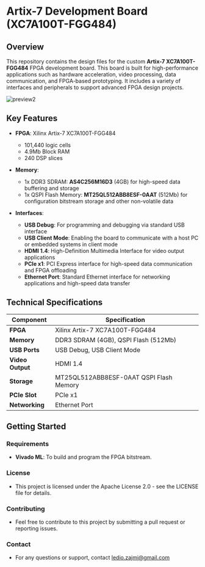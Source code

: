 # Artix-7 Development Board (XC7A100T-FGG484)

## Overview

This repository contains the design files for the custom **Artix-7 XC7A100T-FGG484** FPGA development board. This board is built for high-performance applications such as hardware acceleration, video processing, data communication, and FPGA-based prototyping. It includes a variety of interfaces and peripherals to support advanced FPGA design projects.

![preview2](https://github.com/user-attachments/assets/64ca6eb6-87ff-4f75-8a24-fefb9c4f97ed)

## Key Features

- **FPGA**: Xilinx Artix-7 XC7A100T-FGG484
  - 101,440 logic cells
  - 4.9Mb Block RAM
  - 240 DSP slices

- **Memory**:
  - 1x DDR3 SDRAM: **AS4C256M16D3** (4GB) for high-speed data buffering and storage
  - 1x QSPI Flash Memory: **MT25QL512ABB8ESF-0AAT** (512Mb) for configuration bitstream storage and other non-volatile data

- **Interfaces**:
  - **USB Debug**: For programming and debugging via standard USB interface
  - **USB Client Mode**: Enabling the board to communicate with a host PC or embedded systems in client mode
  - **HDMI 1.4**: High-Definition Multimedia Interface for video output applications
  - **PCIe x1**: PCI Express interface for high-speed data communication and FPGA offloading
  - **Ethernet Port**: Standard Ethernet interface for networking applications and high-speed data transfer

## Technical Specifications

| **Component**     | **Specification**                        |
|-------------------|------------------------------------------|
| **FPGA**          | Xilinx Artix-7 XC7A100T-FGG484            |
| **Memory**        | DDR3 SDRAM (4GB), QSPI Flash (512Mb)      |
| **USB Ports**     | USB Debug, USB Client Mode                |
| **Video Output**  | HDMI 1.4                                  |
| **Storage**       | MT25QL512ABB8ESF-0AAT QSPI Flash Memory   |
| **PCIe Slot**     | PCIe x1                                   |
| **Networking**    | Ethernet Port                             |
  


## Getting Started

### Requirements

- **Vivado ML**: To build and program the FPGA bitstream.

### License
- This project is licensed under the Apache License 2.0 - see the LICENSE file for details.

### Contributing
- Feel free to contribute to this project by submitting a pull request or reporting issues.

### Contact
- For any questions or support, contact ledio.zajmi@gmail.com




